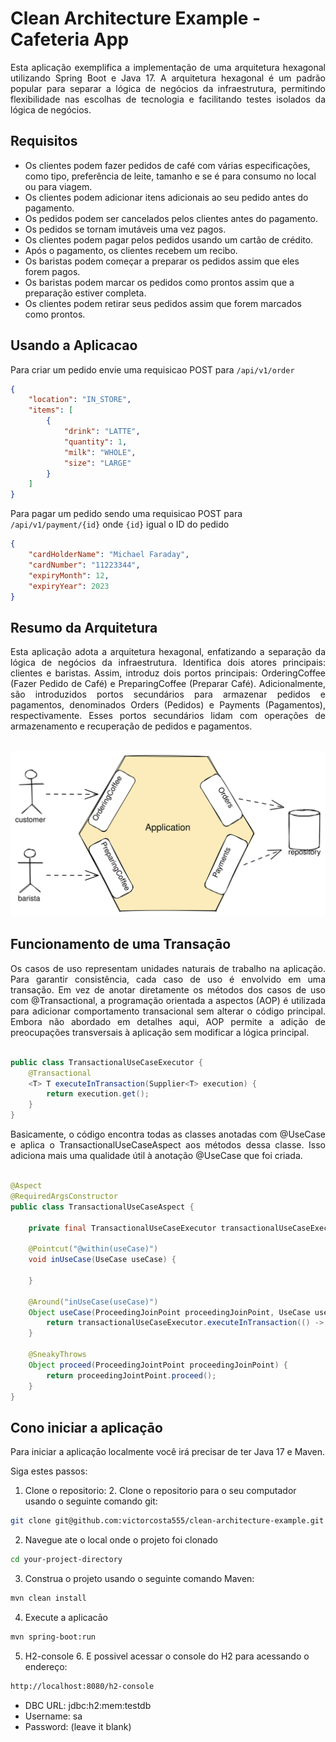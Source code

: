 # Clean Architecture Example - Cafeteria App

<div align="justify"> Esta aplicação exemplifica a implementação de uma arquitetura hexagonal utilizando Spring Boot e Java 17. A arquitetura 
hexagonal é um padrão popular para separar a lógica de negócios da infraestrutura, permitindo flexibilidade nas escolhas 
de tecnologia e facilitando testes isolados da lógica de negócios.
</div>

## Requisitos 

- Os clientes podem fazer pedidos de café com várias especificações, como tipo, preferência de leite, tamanho e se é para consumo no local ou para viagem.
- Os clientes podem adicionar itens adicionais ao seu pedido antes do pagamento.
- Os pedidos podem ser cancelados pelos clientes antes do pagamento.
- Os pedidos se tornam imutáveis uma vez pagos.
- Os clientes podem pagar pelos pedidos usando um cartão de crédito.
- Após o pagamento, os clientes recebem um recibo.
- Os baristas podem começar a preparar os pedidos assim que eles forem pagos.
- Os baristas podem marcar os pedidos como prontos assim que a preparação estiver completa.
- Os clientes podem retirar seus pedidos assim que forem marcados como prontos.

## Usando a Aplicacao

Para criar um pedido envie uma requisicao POST para `/api/v1/order`

```json
{
    "location": "IN_STORE",
    "items": [
        {
            "drink": "LATTE",
            "quantity": 1,
            "milk": "WHOLE",
            "size": "LARGE"
        }
    ]
}
```

Para pagar um pedido sendo uma requisicao POST para `/api/v1/payment/{id}` onde `{id}` igual o ID do pedido

```json
{
    "cardHolderName": "Michael Faraday",
    "cardNumber": "11223344",
    "expiryMonth": 12,
    "expiryYear": 2023
}
```

## Resumo da Arquitetura

<div align="justify">Esta aplicação adota a arquitetura hexagonal, enfatizando a separação da lógica de negócios da infraestrutura. Identifica
dois atores principais: clientes e baristas. Assim, introduz dois portos principais: OrderingCoffee (Fazer Pedido de Café) 
e PreparingCoffee (Preparar Café). Adicionalmente, são introduzidos portos secundários para armazenar pedidos e pagamentos, 
denominados Orders (Pedidos) e Payments (Pagamentos), respectivamente. Esses portos secundários lidam com operações de 
armazenamento e recuperação de pedidos e pagamentos.
</div>

<br/>

![Hexagonal Architecture](images/coffee-shop-use-cases.svg)

## Funcionamento de uma Transaçāo

<div align="justify"> Os casos de uso representam unidades naturais de trabalho na aplicação. Para garantir consistência, cada caso de uso é 
envolvido em uma transação. Em vez de anotar diretamente os métodos dos casos de uso com @Transactional, a programação 
orientada a aspectos (AOP) é utilizada para adicionar comportamento transacional sem alterar o código principal. Embora 
não abordado em detalhes aqui, AOP permite a adição de preocupações transversais à aplicação sem modificar a lógica principal.
</div>

<br/>

```java
public class TransactionalUseCaseExecutor {
    @Transactional
    <T> T executeInTransaction(Supplier<T> execution) {
        return execution.get();
    }
}
```


<div align="justify"> Basicamente, o código encontra todas as classes anotadas com @UseCase e aplica o TransactionalUseCaseAspect aos métodos 
dessa classe. Isso adiciona mais uma qualidade útil à anotação @UseCase que foi criada.
</div>

<br/>

```java
@Aspect
@RequiredArgsConstructor
public class TransactionalUseCaseAspect {

    private final TransactionalUseCaseExecutor transactionalUseCaseExecutor;

    @Pointcut("@within(useCase)")
    void inUseCase(UseCase useCase) {

    }
  
    @Around("inUseCase(useCase)")
    Object useCase(ProceedingJoinPoint proceedingJoinPoint, UseCase useCase) {
        return transactionalUseCaseExecutor.executeInTransaction(() -> proceed(proceedingJoinPoint));
    }

    @SneakyThrows
    Object proceed(ProceedingJointPoint proceedingJoinPoint) {
        return proceedingJointPoint.proceed();
    }
}
```

## Cono iniciar a aplicaçāo

Para iniciar a aplicaçāo localmente você irá precisar de ter Java 17 e Maven.

Siga estes passos:

1. Clone o repositorio:
   2. Clone o repositorio para o seu computador usando o seguinte comando git:

```bash
git clone git@github.com:victorcosta555/clean-architecture-example.git
```

2. Navegue ate o local onde o projeto foi clonado 

```bash
cd your-project-directory
```

3. Construa o projeto usando o seguinte comando Maven:

```bash
mvn clean install
```

4. Execute a aplicacāo

```bash
mvn spring-boot:run
```

5. H2-console 
   6. E possivel acessar o console do H2 para acessando o endereço:

```bash
http://localhost:8080/h2-console
```

- DBC URL: jdbc:h2:mem:testdb
- Username: sa
- Password: (leave it blank)